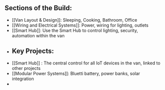 ## Sections of the Build:
- [[Van Layout & Design]]: Sleeping, Cooking, Bathroom, Office
- [[Wiring and Electrical Systems]]: Power, wiring for lighting, outlets
- [[Smart Hub]]: Use the Smart Hub to control lighting, security, automation within the van
- ## Key Projects:
- [[Smart Hub]] : The central control for all IoT devices in the van, linked to other projects
- [[Modular Power Systems]]: Bluetti battery, power banks, solar integration
-